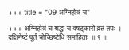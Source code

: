 +++
title = "09 अग्निहोत्रं च"

+++
अग्निहोत्रं च श्रद्धा च वषट्कारो व्रतं तपः ।  
दक्षिणेष्टं पूर्तं चोच्छिष्टेधि समाहिताः ॥ ९ ॥